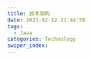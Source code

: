 ```yaml
---
title: 技术架构
date: 2023-02-12 21:44:59
tags: 
  - Java
categories: Technology
swiper_index:  
---
```


